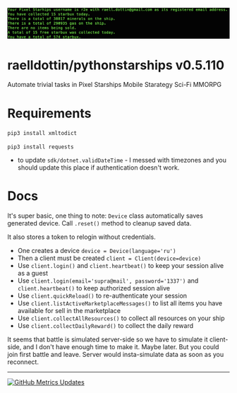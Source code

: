 <!---
This file is auto-generate by a github hook please modify readme.template if you don't want to loose your work
-->
[![ v0.5.110 ](https://github.com/raelldottin/pythonstarships/blob/main/pixelbot.png)](https://github.com/raelldottin/pythonstarships/blob/main/pixelbot.png)

# raelldottin/pythonstarships v0.5.110

Automate trivial tasks in Pixel Starships Mobile Starategy Sci-Fi MMORPG

# Requirements

`pip3 install xmltodict`

`pip3 install requests`

+ to update `sdk/dotnet.validDateTime` - I messed with timezones and you should update this place if authentication doesn't work.

# Docs

It's super basic, one thing to note: `Device` class automatically saves generated device. Call `.reset()` method to cleanup saved data.

It also stores a token to relogin without credentials.

* One creates a device `device = Device(language='ru')`
* Then a client must be created `client = Client(device=device)`
* Use `client.login()` and `client.heartbeat()` to keep your session alive as a guest
* Use `client.login(email='supra@mail', password='1337')` and `client.heartbeat()` to keep authorized session alive
* Use `client.quickReload()` to re-authenticate your session
* Use `client.listActiveMarketplaceMessages()` to list all items you have available for sell in the marketplace
* Use `client.collectAllResources()` to collect all resources on your ship
* Use `client.collectDailyReward()` to collect the daily reward

It seems that battle is simulated server-side so we have to simulate it client-side, and I don't have enough time to make it. Maybe later.
But you could join first battle and leave. Server would insta-simulate data as soon as you reconnect.

---
[![GitHub Metrics Updates](https://github.com/raelldottin/pythonstarships/actions/workflows/daily-run.yml/badge.svg)](https://github.com/raelldottin/pythonstarships/actions/workflows/dail-run.yml)

